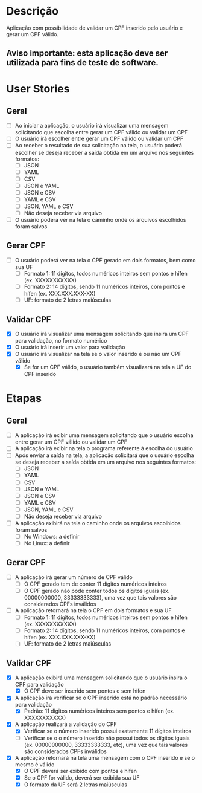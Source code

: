 # Descrição

Aplicação com possibilidade de validar um CPF inserido pelo usuário e gerar um CPF válido.

## Aviso importante: esta aplicação deve ser utilizada para fins de teste de software.

# User Stories

## Geral

 - [ ] Ao iniciar a aplicação, o usuário irá visualizar uma mensagem solicitando que escolha entre gerar um CPF válido ou validar um CPF
 - [ ] O usuário irá escolher entre gerar um CPF válido ou validar um CPF
 - [ ] Ao receber o resultado de sua solicitação na tela, o usuário poderá escolher se deseja receber a saída obtida em um arquivo nos seguintes formatos:
    - [ ] JSON
    - [ ] YAML
    - [ ] CSV
    - [ ] JSON e YAML
    - [ ] JSON e CSV
    - [ ] YAML e CSV
    - [ ] JSON, YAML e CSV
    - [ ] Não deseja receber via arquivo
- [ ] O usuário poderá ver na tela o caminho onde os arquivos escolhidos foram salvos

## Gerar CPF

- [ ] O usuário poderá ver na tela o CPF gerado em dois formatos, bem como sua UF
    - [ ] Formato 1: 11 dígitos, todos numéricos inteiros sem pontos e hífen (ex. XXXXXXXXXXX)
    - [ ] Formato 2: 14 dígitos, sendo 11 numéricos inteiros, com pontos e hífen (ex. XXX.XXX.XXX-XX)
    - [ ] UF: formato de 2 letras maiúsculas

## Validar CPF

- [X] O usuário irá visualizar uma mensagem solicitando que insira um CPF para validação, no formato numérico
- [X] O usuário irá inserir um valor para validação
- [X] O usuário irá visualizar na tela se o valor inserido é ou não um CPF válido
    - [X] Se for um CPF válido, o usuário também visualizará na tela a UF do CPF inserido

# Etapas

## Geral

- [ ] A aplicação irá exibir uma mensagem solicitando que o usuário escolha entre gerar um CPF válido ou validar um CPF
- [ ] A aplicação irá exibir na tela o programa referente à escolha do usuário
- [ ] Após enviar a saída na tela, a aplicação solicitará que o usuário escolha se deseja receber a saída obtida em um arquivo nos seguintes formatos:
    - [ ] JSON
    - [ ] YAML
    - [ ] CSV
    - [ ] JSON e YAML
    - [ ] JSON e CSV
    - [ ] YAML e CSV
    - [ ] JSON, YAML e CSV
    - [ ] Não deseja receber via arquivo
- [ ] A aplicação exibirá na tela o caminho onde os arquivos escolhidos foram salvos
    - [ ] No Windows: a definir
    - [ ] No Linux: a definir

## Gerar CPF

- [ ] A aplicação irá gerar um número de CPF válido
    - [ ] O CPF gerado tem de conter 11 dígitos numéricos inteiros
    - [ ] O CPF gerado não pode conter todos os dígitos iguais (ex. 00000000000, 33333333333), uma vez que tais valores são considerados CPFs inválidos
- [ ] A aplicação retornará na tela o CPF em dois formatos e sua UF
    - [ ] Formato 1: 11 dígitos, todos numéricos inteiros sem pontos e hífen (ex. XXXXXXXXXXX)
    - [ ] Formato 2: 14 dígitos, sendo 11 numéricos inteiros, com pontos e hífen (ex. XXX.XXX.XXX-XX)
    - [ ] UF: formato de 2 letras maiúsculas

## Validar CPF

- [X] A aplicação exibirá uma mensagem solicitando que o usuário insira o CPF para validação
    - [X] O CPF deve ser inserido sem pontos e sem hífen
- [X] A aplicação irá verificar se o CPF inserido está no padrão necessário para validação
    - [X] Padrão: 11 dígitos numéricos inteiros sem pontos e hífen (ex. XXXXXXXXXXX)
- [X] A aplicação realizará a validação do CPF
    - [X] Verificar se o número inserido possui exatamente 11 dígitos inteiros
    - [ ] Verificar se o o número inserido não possui todos os dígitos iguais (ex. 00000000000, 33333333333, etc), uma vez que tais valores são considerados CPFs inválidos
- [X] A aplicação retornará na tela uma mensagem com o CPF inserido e se o mesmo é válido
    - [X] O CPF deverá ser exibido com pontos e hífen
    - [X] Se o CPF for válido, deverá ser exibida sua UF
    - [X] O formato da UF será 2 letras maiúsculas
